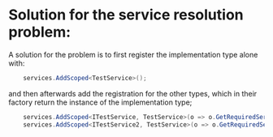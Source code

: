 # Solution for the service resolution problem:

A solution for the problem is to first register the implementation type alone with:
````csharp
    services.AddScoped<TestService>();
````

and then afterwards add the registration for the other types, which in their factory return the instance of the implementation type;
```csharp
    services.AddScoped<ITestService, TestService>(o => o.GetRequiredService<TestService>())`
    services.AddScoped<ITestService2, TestService>(o => o.GetRequiredService<TestService>())`
```